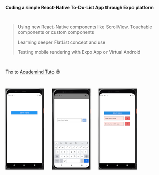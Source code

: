 **Coding a simple React-Native To-Do-List App through Expo platform**

<br/>

> Using new React-Native components like ScrollView, Touchable components or custom components
>
> Learning deeper FlatList concept and use
>
> Testing mobile rendering with Expo App or Virtual Android

<br/>

Thx to [Academind Tuto](https://www.youtube.com/watch?v=qSRrxpdMpVc) 😉

<br />

<img src='assets/Capture1.PNG'/> &ensp; &ensp; <img src='assets/Capture2.PNG'/> &ensp; &ensp; <img src='assets/Capture3.PNG'/>
